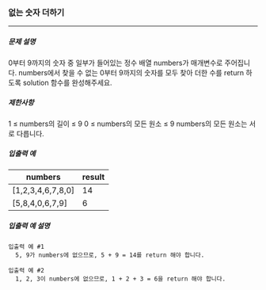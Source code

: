 ### 없는 숫자 더하기
---
##### 문제 설명
0부터 9까지의 숫자 중 일부가 들어있는 정수 배열 numbers가 매개변수로 주어집니다. numbers에서 찾을 수 없는 0부터 9까지의 숫자를 모두 찾아 더한 수를 return 하도록 solution 함수를 완성해주세요.

##### 제한사항
1 ≤ numbers의 길이 ≤ 9
0 ≤ numbers의 모든 원소 ≤ 9
numbers의 모든 원소는 서로 다릅니다.

##### 입출력 예
|numbers          |result|
|-----------------|------|
|[1,2,3,4,6,7,8,0]|14    |
|[5,8,4,0,6,7,9]  |6     |

##### 입출력 예 설명
```
입출력 예 #1
  5, 9가 numbers에 없으므로, 5 + 9 = 14를 return 해야 합니다.
  
입출력 예 #2
  1, 2, 3이 numbers에 없으므로, 1 + 2 + 3 = 6을 return 해야 합니다.
```


